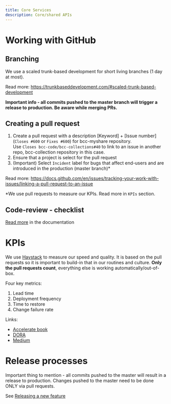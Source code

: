 ```yaml
---
title: Core Services
description: Core/shared APIs
---
```



# Working with GitHub

## Branching
We use a scaled trunk-based development for short living branches (1 day at most).

Read more: https://trunkbaseddevelopment.com/#scaled-trunk-based-development

**Important info - all commits pushed to the master branch will trigger a release to production. Be aware while merging PRs.**

## Creating a pull request

1. Create a pull request with a description [Keyword] + [Issue number] (`Closes #600` or `Fixes #600`) for bcc-myshare repository. <br>Use `Closes bcc-code/bcc-collections#40` to link to an issue in another repo, bcc-collection repository in this case.
2. Ensure that a project is select for the pull request
3. (Important) Select `Incident` label for bugs that affect end-users and are introduced in the production (master branch)*

Read more: https://docs.github.com/en/issues/tracking-your-work-with-issues/linking-a-pull-request-to-an-issue

*We use pull requests to measure our KPIs. Read more in `KPIs` section.

## Code-review - checklist

[Read more](.docs/Processes/CodeReview.md) in the documentation

# KPIs
We use [Haystack](https://dash.usehaystack.io/app/overview) to measure our speed and quality. It is based on the pull requests so it is important to build-in that in our routines and culture. **Only the pull requests count**, everything else is working automatically/out-of-box.

Four key metrics:
1. Lead time
2. Deployment frequency
3. Time to restore
4. Change failure rate

Links: 
- [Accelerate book](https://www.amazon.com/Accelerate-Software-Performing-Technology-Organizations/dp/1942788339)
- [DORA](https://cloud.google.com/architecture/devops/technical)
- [Medium](https://medium.com/ingeniouslysimple/learning-from-the-accelerate-four-key-metrics-91725675e30a)


# Release processes

Important thing to mention - all commits pushed to the master will result in a release to production. Changes pushed to the master need to be done ONLY via pull requests.

See [Releasing a new feature](release-new-feature.md)
